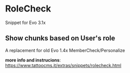 # RoleCheck
Snippet for Evo 3.1x
## Show chunks based on User's role
A replacement for old Evo 1.4x MemberCheck/Personalize

**more info and instrucions**: [https://www.tattoocms.it/extras/snippets/rolecheck.html
](https://www.tattoocms.it/extras/snippets/rolecheck.html)
